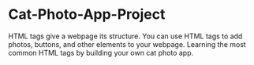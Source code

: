 # Cat-Photo-App-Project
HTML tags give a webpage its structure. You can use HTML tags to add photos, buttons, and other elements to your webpage.  Learning the most common HTML tags by building your own cat photo app.
